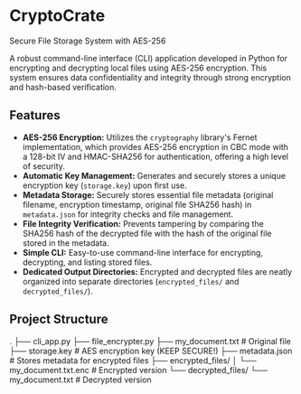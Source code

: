 # CryptoCrate

Secure File Storage System with AES-256

A robust command-line interface (CLI) application developed in Python for encrypting and decrypting local files using AES-256 encryption. This system ensures data confidentiality and integrity through strong encryption and hash-based verification.

## Features

*   **AES-256 Encryption:** Utilizes the `cryptography` library's Fernet implementation, which provides AES-256 encryption in CBC mode with a 128-bit IV and HMAC-SHA256 for authentication, offering a high level of security.
*   **Automatic Key Management:** Generates and securely stores a unique encryption key (`storage.key`) upon first use.
*   **Metadata Storage:** Securely stores essential file metadata (original filename, encryption timestamp, original file SHA256 hash) in `metadata.json` for integrity checks and file management.
*   **File Integrity Verification:** Prevents tampering by comparing the SHA256 hash of the decrypted file with the hash of the original file stored in the metadata.
*   **Simple CLI:** Easy-to-use command-line interface for encrypting, decrypting, and listing stored files.
*   **Dedicated Output Directories:** Encrypted and decrypted files are neatly organized into separate directories (`encrypted_files/` and `decrypted_files/`).

## Project Structure
.
├── cli_app.py
├── file_encrypter.py
├── my_document.txt           # Original file
├── storage.key               # AES encryption key (KEEP SECURE!)
├── metadata.json             # Stores metadata for encrypted files
├── encrypted_files/
│   └── my_document.txt.enc   # Encrypted version
└── decrypted_files/
    └── my_document.txt       # Decrypted version
